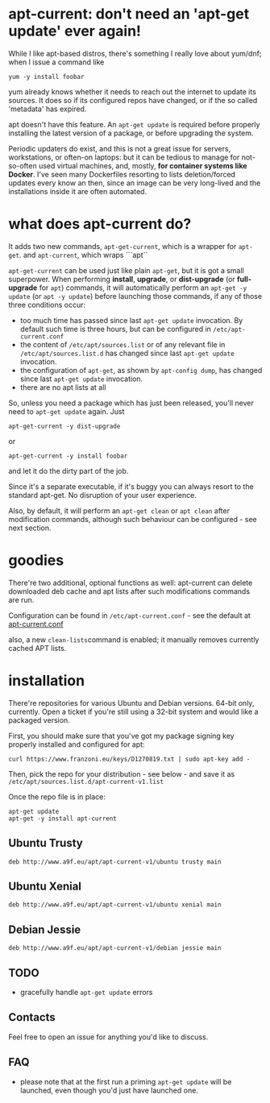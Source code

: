 # apt-current: don't need an 'apt-get update' ever again! 

While I like apt-based distros, there's something I really love about yum/dnf;
when I issue a command like

```
yum -y install foobar
```

yum already knows whether it needs to reach out the internet to update its sources.
It does so if its configured repos have changed, or if the so called 'metadata' has 
expired.

apt doesn't have this feature. An ```apt-get update``` is required before properly
installing the latest version of a package, or before upgrading the system. 

Periodic updaters do exist, and this is not a great issue for servers, workstations,
or often-on laptops: but it can be tedious to manage for not-so-often used virtual machines, and,
mostly, **for container systems like Docker**. I've seen many Dockerfiles resorting
to lists deletion/forced updates every know an then, since an image can be very long-lived
and the installations inside it are often automated.

# what does apt-current do?

It adds two new commands, ```apt-get-current```, which is a wrapper for ```apt-get```. 
and ```apt-current```, which wraps ```apt``

```apt-get-current``` can be used just like plain ```apt-get```, but it is got
a small superpower. When performing **install**, **upgrade**, or **dist-upgrade** 
(or **full-upgrade** for ```apt```)
commands, it will automatically perform an ```apt-get -y update``` (or ```apt -y update```)
 before launching those commands, if any of those three conditions occur:

 * too much time has passed since last ```apt-get update``` invocation. By default
   such time is three hours, but can be configured in ```/etc/apt-current.conf```
 * the content of ```/etc/apt/sources.list``` or of any relevant file in 
   ```/etc/apt/sources.list.d``` has changed since last ```apt-get update```
   invocation.
 * the configuration of ```apt-get```, as shown by ```apt-config dump```, has
   changed since last ```apt-get update``` invocation.
 * there are no apt lists at all


So, unless you need a package which has just been released, you'll never need
to ```apt-get update``` again. Just

```apt-get-current -y dist-upgrade```

or

```apt-get-current -y install foobar```

and let it do the dirty part of the job.

Since it's a separate executable, if it's buggy you can always resort to the standard apt-get. No disruption of your
user experience.

Also, by default, it will perform an ```apt-get clean``` or ```apt clean``` after modification commands, although
such behaviour can be configured - see next section.

# goodies

There're two additional, optional functions as well: apt-current can delete downloaded deb cache and apt lists after
such modifications commands are run.

Configuration can be found in ```/etc/apt-current.conf``` - see the default at [apt-current.conf](apt-current.conf)

also, a new ```clean-lists```command is enabled; it manually removes currently cached APT lists.

# installation


There're repositories for various Ubuntu and Debian versions. 64-bit only, currently. Open a ticket if you're
still using a 32-bit system and would like a packaged version.

First, you should make sure that you've got my package signing key properly installed and configured for apt:

```curl https://www.franzoni.eu/keys/D1270819.txt | sudo apt-key add -```

Then, pick the repo for your distribution - see below - and save it as ```/etc/apt/sources.list.d/apt-current-v1.list```

Once the repo file is in place:

```
apt-get update
apt-get -y install apt-current
```

## Ubuntu Trusty

```
deb http://www.a9f.eu/apt/apt-current-v1/ubuntu trusty main
```

## Ubuntu Xenial

```
deb http://www.a9f.eu/apt/apt-current-v1/ubuntu xenial main
```

## Debian Jessie

```
deb http://www.a9f.eu/apt/apt-current-v1/debian jessie main
```

## TODO

 * gracefully handle ```apt-get update``` errors

## Contacts

Feel free to open an issue for anything you'd like to discuss.

## FAQ
 * please note that at the first run a priming ```apt-get update``` will be launched, even though
   you'd just have launched one.

